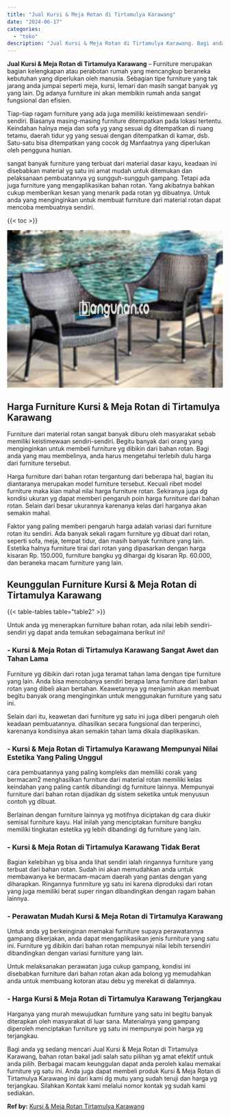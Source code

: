 ```yaml
---
title: "Jual Kursi & Meja Rotan di Tirtamulya Karawang"
date: "2024-06-17"
categories: 
  - "toko"
description: "Jual Kursi & Meja Rotan di Tirtamulya Karawang. Bagi anda yg sedang mencari Jual Kursi & Meja Rotan di Tirtamulya Karawang, bahan rotan bakal jadi salah satu..."
---
```


**Jual Kursi & Meja Rotan di Tirtamulya Karawang** – Furniture merupakan bagian kelengkapan atau perabotan rumah yang mencangkup beraneka kebutuhan yang diperlukan oleh manusia. Sebagian tipe furniture yang tak jarang anda jumpai seperti meja, kursi, lemari dan masih sangat banyak yg yang lain. Dg adanya furniture ini akan membikin rumah anda sangat fungsional dan efisien.

Tiap-tiap ragam furniture yang ada juga memiliki keistimewaan sendiri-sendiri. Biasanya masing-masing furniture ditempatkan pada lokasi tertentu. Keindahan halnya meja dan sofa yg yang sesuai dg ditempatkan di ruang tetamu, daerah tidur yg yang sesuai dengan ditempatkan di kamar, dsb. Satu-satu bisa ditempatkan yang cocok dg Manfaatnya yang diperlukan oleh pengguna hunian.

sangat banyak furniture yang terbuat dari material dasar kayu, keadaan ini disebabkan material yg satu ini amat mudah untuk ditemukan dan pelaksanaan pembuatannya yg sungguh-sungguh gampang. Tetapi ada juga furniture yang mengaplikasikan bahan rotan. Yang akibatnya bahkan cukup memberikan kesan yang menarik pada rotan yg dibuatnya. Untuk anda yang menginginkan untuk membuat furniture dari material rotan dapat mencoba membuatnya sendiri.

{{< toc >}}

![Jual Kursi & Meja Rotan di Tirtamulya Karawang](/images/kursi-meja-rotan-murah32.png)

## Harga Furniture Kursi & Meja Rotan di Tirtamulya Karawang

Furniture dari material rotan sangat banyak diburu oleh masyarakat sebab memiliki keistimewaan sendiri-sendiri. Begitu banyak dari orang yang menginginkan untuk membeli furniture yg dibikin dari bahan rotan. Bagi anda yang mau membelinya, anda harus mengetahui terlebih dulu harga dari furniture tersebut.

Harga furniture dari bahan rotan tergantung dari beberapa hal, bagian itu diantaranya merupakan model furniture tersebut. Kecuali ribet model furniture maka kian mahal nilai harga furniture rotan. Sekiranya juga dg kondisi ukuran yg dapat memberi pengaruh poin harga furniture dari bahan rotan. Selain dari besar ukurannya karenanya kelas dari harganya akan semakin mahal.

Faktor yang paling memberi pengaruh harga adalah variasi dari furniture rotan itu sendiri. Ada banyak sekali ragam furniture yg dibuat dari rotan, seperti sofa, meja, tempat tidur, dan masih banyak furniture yang lain. Estetika halnya furniture tirai dari rotan yang dipasarkan dengan harga kisaran Rp. 150.000, furniture bangku yg dihargai dg kisaran Rp. 60.000, dan beraneka macam furniture yang lain.

## Keunggulan Furniture Kursi & Meja Rotan di Tirtamulya Karawang

{{< table-tables table="table2" >}}

Untuk anda yg menerapkan furniture bahan rotan, ada nilai lebih sendiri-sendiri yg dapat anda temukan sebagaimana berikut ini!

### \- Kursi & Meja Rotan di Tirtamulya Karawang Sangat Awet dan Tahan Lama

Furniture yg dibikin dari rotan juga teramat tahan lama dengan tipe furniture yang lain. Anda bisa mencobanya sendiri berapa lama furniture dari bahan rotan yang dibeli akan bertahan. Keawetannya yg menjamin akan membuat begitu banyak orang menginginkan untuk menggunakan furniture yang satu ini.

Selain dari itu, keawetan dari furniture yg satu ini juga diberi pengaruh oleh keadaan pembuatannya. dihasilkan secara fungsional dan terperinci, karenanya kondisinya akan semakin tahan lama dikala diaplikasikan.

### \- Kursi & Meja Rotan di Tirtamulya Karawang Mempunyai Nilai Estetika Yang Paling Unggul

cara pembuatannya yang paling kompleks dan memiliki corak yang bermacam2 menghasilkan furniture dari material rotan memiliki kelas keindahan yang paling cantik dibandingi dg furniture lainnya. Mempunyai furniture dari bahan rotan dijadikan dg sistem seketika untuk menyusun contoh yg dibuat.

Berlainan dengan furniture lainnya yg motifnya diciptakan dg cara diukir semisal furniture kayu. Hal inilah yang menciptakan furniture bangku memiliki tingkatan estetika yg lebih dibandingi dg furniture yang lain.

### \- Kursi & Meja Rotan di Tirtamulya Karawang Tidak Berat

Bagian kelebihan yg bisa anda lihat sendiri ialah ringannya furniture yang terbuat dari bahan rotan. Sudah ini akan memudahkan anda untuk membawanya ke bermacam-macam daerah yang pantas dengan yang diharapkan. Ringannya funrniture yg satu ini karena diproduksi dari rotan yang juga memiliki berat super ringan dibandingkan dengan ragam bahan lainnya.

### \- Perawatan Mudah Kursi & Meja Rotan di Tirtamulya Karawang

Untuk anda yg berkeinginan memakai furniture supaya perawatannya gampang dikerjakan, anda dapat mengaplikasikan jenis furniture yang satu ini. Furniture yg dibikin dari bahan rotan mempunyai nilai lebih tersendiri dibandingkan dengan variasi furniture yang lain.

Untuk melaksanakan perawatan juga cukup gampang, kondisi ini disebabkan furniture dari bahan rotan akan ada bolong yg memudahkan anda untuk membuang kotoran atau debu yg merekat di dalamnya.

### \- Harga Kursi & Meja Rotan di Tirtamulya Karawang Terjangkau

Harganya yang murah mewujudkan furniture yang satu ini begitu banyak diterapkan oleh masyarakat di luar sana. Materialnya yang gampang diperoleh menciptakan furniture yg satu ini mempunyai poin harga yg terjangkau.

Bagi anda yg sedang mencari Jual Kursi & Meja Rotan di Tirtamulya Karawang, bahan rotan bakal jadi salah satu pilihan yg amat efektif untuk anda pilih. Berbagai macam keunggulan dapat anda peroleh kalau memakai furniture yg satu ini. Anda juga dapat membeli produk Kursi & Meja Rotan di Tirtamulya Karawang ini dari kami dg mutu yang sudah teruji dan harga yg terjangkau. Silahkan Kontak kami melalui nomor kontak yg sudah kami sediakan.

**Ref by:** [Kursi & Meja Rotan Tirtamulya Karawang](https://id.wikipedia.org/wiki/Kursi)
